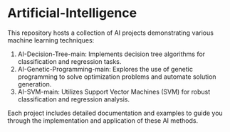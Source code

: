 # Artificial-Intelligence

This repository hosts a collection of AI projects demonstrating various machine learning techniques:

  1. AI-Decision-Tree-main: Implements decision tree algorithms for classification and regression tasks.
  2. AI-Genetic-Programming-main: Explores the use of genetic programming to solve optimization problems and automate solution generation.
  3. AI-SVM-main: Utilizes Support Vector Machines (SVM) for robust classification and regression analysis.

Each project includes detailed documentation and examples to guide you through the implementation and application of these AI methods.
